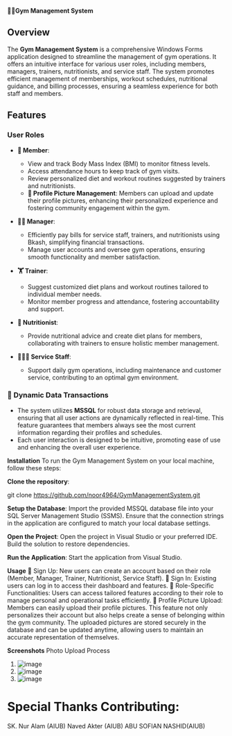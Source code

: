 __🏋️‍♂️Gym Management System__

## Overview

The **Gym Management System** is a comprehensive Windows Forms application designed to streamline the management of gym operations. It offers an intuitive interface for various user roles, including members, managers, trainers, nutritionists, and service staff. The system promotes efficient management of memberships, workout schedules, nutritional guidance, and billing processes, ensuring a seamless experience for both staff and members.

## Features

### User Roles

- **👤 Member**: 
  - View and track Body Mass Index (BMI) to monitor fitness levels.
  - Access attendance hours to keep track of gym visits.
  - Review personalized diet and workout routines suggested by trainers and nutritionists.
  - **📸 Profile Picture Management**: Members can upload and update their profile pictures, enhancing their personalized experience and fostering community engagement within the gym.

- **👨‍💼 Manager**: 
  - Efficiently pay bills for service staff, trainers, and nutritionists using Bkash, simplifying financial transactions.
  - Manage user accounts and oversee gym operations, ensuring smooth functionality and member satisfaction.

- **🏋️ Trainer**: 
  - Suggest customized diet plans and workout routines tailored to individual member needs.
  - Monitor member progress and attendance, fostering accountability and support.

- **🍏 Nutritionist**: 
  - Provide nutritional advice and create diet plans for members, collaborating with trainers to ensure holistic member management.

- **🧑‍🤝‍🧑 Service Staff**: 
  - Support daily gym operations, including maintenance and customer service, contributing to an optimal gym environment.

### 🔄 Dynamic Data Transactions

- The system utilizes **MSSQL** for robust data storage and retrieval, ensuring that all user actions are dynamically reflected in real-time. This feature guarantees that members always see the most current information regarding their profiles and schedules.
- Each user interaction is designed to be intuitive, promoting ease of use and enhancing the overall user experience.




**Installation**
To run the Gym Management System on your local machine, follow these steps:

**Clone the repository**:

   git clone https://github.com/noor4964/GymManagementSystem.git


**Setup the Database**:
  Import the provided MSSQL database file into your SQL Server Management Studio (SSMS).
  Ensure that the connection strings in the application are configured to match your local database settings.


**Open the Project**:
   Open the project in Visual Studio or your preferred IDE.
   Build the solution to restore dependencies.


**Run the Application**:
    Start the application from Visual Studio.

__Usage__
📝 Sign Up: New users can create an account based on their role (Member, Manager, Trainer, Nutritionist, Service Staff).
🔑 Sign In: Existing users can log in to access their dashboard and features.
🎯 Role-Specific Functionalities: Users can access tailored features according to their role to manage personal and operational tasks efficiently.
📸 Profile Picture Upload: Members can easily upload their profile pictures. This feature not only personalizes their account but also helps create a sense of belonging within the gym community. The uploaded pictures are stored securely in the database and can be updated anytime, allowing users to maintain an accurate representation of themselves.


**Screenshots**
 Photo Upload Process
1. ![image](https://github.com/user-attachments/assets/f2a1f809-75d5-49a7-8044-beca86754b83)
2. ![image](https://github.com/user-attachments/assets/5027d0c0-7b31-427f-b663-324e60c77576)
3. ![image](https://github.com/user-attachments/assets/275f6c2e-c9b9-415b-bbe3-2633be82e89a)



# Special Thanks Contributing:
SK. Nur Alam (AIUB)
Naved Akter (AIUB)
ABU SOFIAN NASHID(AIUB)



